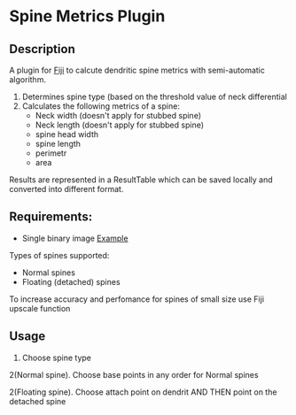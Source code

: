 # Spine Metrics Plugin 

## Description
A plugin for [Fiji](https://github.com/fiji/fiji) to calcute dendritic spine metrics with semi-automatic algorithm. 

1. Determines spine type (based on the threshold value of neck differential
2. Calculates the following metrics of a spine:
   * Neck width (doesn't apply for stubbed spine)
   * Neck length (doesn't apply for stubbed spine)
   * spine head width
   * spine length
   * perimetr
   * area

Results are represented in a ResultTable which can be saved locally and converted into different format.

## Requirements:
* Single binary image [Example](https://github.com/VanyaKrylov/Spine_Metrics-Plugin/blob/master/pic.tif)

Types of spines supported:
* Normal spines
* Floating (detached) spines 

To increase accuracy and perfomance for spines of small size use Fiji upscale function

## Usage
1. Choose spine type

2(Normal spine). Choose base points in any order for Normal spines 

2(Floating spine). Choose attach point on dendrit AND THEN point on the detached spine
